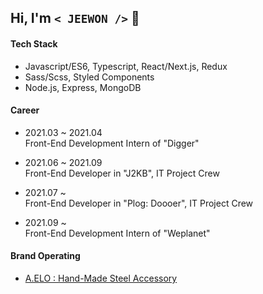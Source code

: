 ## Hi, I'm `< JEEWON />` 👻

#### Tech Stack

- Javascript/ES6, Typescript, React/Next.js, Redux
- Sass/Scss, Styled Components
- Node.js, Express, MongoDB

#### Career

- 2021.03 ~ 2021.04 <br/>
  Front-End Development Intern of "Digger"

- 2021.06 ~ 2021.09 <br/>
  Front-End Developer in "J2KB", IT Project Crew
- 2021.07 ~ <br />
  Front-End Developer in "Plog: Doooer", IT Project Crew

- 2021.09 ~ <br/>
  Front-End Development Intern of "Weplanet"

#### Brand Operating

- [A.ELO : Hand-Made Steel Accessory](https://www.idus.com/a-elo)
